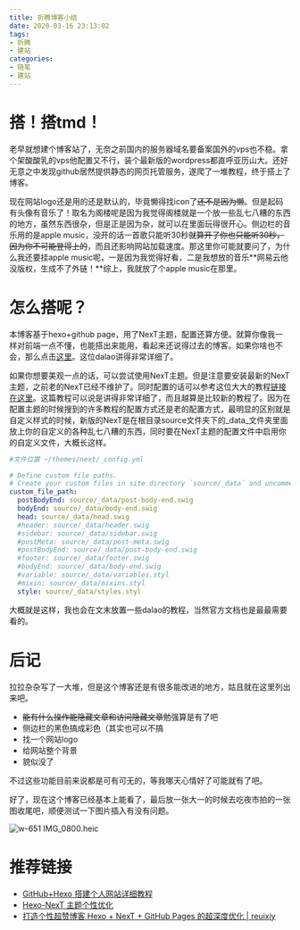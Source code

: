 ```yaml
---
title: 折腾博客小结
date: 2020-03-16 23:13:02
tags: 
- 折腾
- 建站
categories:
- 随笔
- 建站
---
```


# 搭！搭tmd！

老早就想建个博客站了，无奈之前国内的服务器域名要备案国外的vps也不稳。拿个架酸酸乳的vps他配置又不行，装个最新版的wordpress都直呼亚历山大。还好无意之中发现github居然提供静态的网页托管服务，遂爬了一堆教程，终于搭上了博客。

<!-- more -->

现在网站logo还是用的还是默认的，毕竟懒得找icon了~~还不是因为懒~~。但是起码有头像有音乐了！取名为阁楼呢是因为我觉得阁楼就是一个放一些乱七八糟的东西的地方，虽然东西很杂，但是正是因为杂，就可以在里面玩得很开心。侧边栏的音乐用的是apple music，没开的话一首歌只能听30秒~~就算开了你也只能听30秒，因为你不可能登得上的~~，而且还影响网站加载速度。那这里你可能就要问了，为什么我还要挂apple music呢，一是因为我觉得好看，二是我想放的音乐**网易云他没版权，生成不了外链！**综上，我就放了个apple music在那里。

# 怎么搭呢？

本博客基于hexo+github page，用了NexT主题，配置还算方便。就算你像我一样对前端一点不懂，也能搭出来能用，看起来还说得过去的博客。如果你啥也不会，那么点击[这里](https://zhuanlan.zhihu.com/p/26625249)。这位dalao讲得非常详细了。

如果你想要美观一点的话，可以尝试使用NexT主题。但是注意要安装最新的NexT主题，之前老的NexT已经不维护了。同时配置的话可以参考这位大大的教程[链接在这里](https://guanqr.com/tech/website/hexo-theme-next-customization/)。这篇教程可以说是讲得非常详细了，而且越算是比较新的教程了。因为在配置主题的时候搜到的许多教程的配置方式还是老的配置方式，最明显的区别就是自定义样式的时候，新版的NexT是在根目录source文件夹下的_data_文件夹里面放上你的自定义的各种乱七八糟的东西，同时要在NexT主题的配置文件中启用你的自定义文件，大概长这样。

```yaml
#文件位置 ~/themes/next/_config.yml

# Define custom file paths.
# Create your custom files in site directory `source/_data` and uncomment needed files below.
custom_file_path:
  postBodyEnd: source/_data/post-body-end.swig
  bodyEnd: source/_data/body-end.swig
  head: source/_data/head.swig
  #header: source/_data/header.swig
  #sidebar: source/_data/sidebar.swig
  #postMeta: source/_data/post-meta.swig
  #postBodyEnd: source/_data/post-body-end.swig
  #footer: source/_data/footer.swig
  #bodyEnd: source/_data/body-end.swig
  #variable: source/_data/variables.styl
  #mixin: source/_data/mixins.styl
  style: source/_data/styles.styl
```

大概就是这样，我也会在文末放置一些dalao的教程，当然官方文档也是最最需要看的。

# 后记

拉拉杂杂写了一大堆，但是这个博客还是有很多能改进的地方，姑且就在这里列出来吧。

+ ~~能有什么操作能隐藏文章和访问隐藏文章~~勉强算是有了吧
+ 侧边栏的黑色搞成彩色（其实也可以不搞
+ 找一个网站logo
+ 给网站整个背景
+ 貌似没了

不过这些功能目前来说都是可有可无的，等我哪天心情好了可能就有了吧。

好了，现在这个博客已经基本上能看了，最后放一张大一的时候去吃夜市拍的一张图收尾吧，顺便测试一下图片插入有没有问题。

 ![w-651 IMG_0800.heic](IMG_0800.jpeg "结果用了一种极其tricky的方法才达成这样的效果。。")

# 推荐链接

+ [GitHub+Hexo 搭建个人网站详细教程](https://zhuanlan.zhihu.com/p/26625249)
+ [Hexo-NexT 主题个性优化](https://guanqr.com/tech/website/hexo-theme-next-customization/)
+ [打造个性超赞博客 Hexo + NexT + GitHub Pages 的超深度优化 | reuixiy](https://io-oi.me/tech/hexo-next-optimization)

